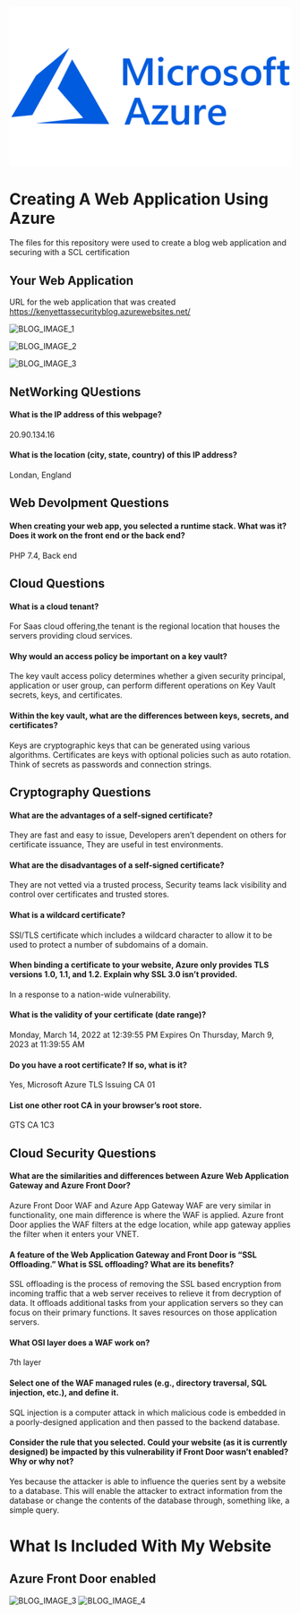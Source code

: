 ![BLOG_IMAGE_1](https://github.com/kleeloy/Azure-Cloud-Web-Application-/blob/main/Diagrams/github.png)
# Creating A Web Application Using Azure 
The files for this repository were used to create a blog web application and securing with a SCL certification

## Your Web Application 
URL for the web application that was created https://kenyettassecurityblog.azurewebsites.net/

![BLOG_IMAGE_1](https://github.com/kleeloy/Project-1/blob/main/Diagrams/Project%20part%201.png)

![BLOG_IMAGE_2](https://github.com/kleeloy/Project-1/blob/main/Diagrams/Project%201%20blog%20post%202.png)

![BLOG_IMAGE_3](https://github.com/kleeloy/Project-1/blob/main/Diagrams/Project%201%20blog%20post%202.png)


## NetWorking QUestions 

#### What is the IP address of this webpage?
20.90.134.16

#### What is the location (city, state, country) of this IP address?
Londan, England

## Web Devolpment Questions

#### When creating your web app, you selected a runtime stack.  What was it? Does it work on the front end or the back end? 
PHP 7.4, Back end

## Cloud Questions

#### What is a cloud tenant?
For Saas cloud offering,the tenant is the regional location that houses the servers providing cloud services.

#### Why would an access policy be important on a key vault?
The key vault access policy determines whether a given security principal, application or user group, can perform different operations on Key Vault secrets, keys, and certificates.

#### Within the key vault, what are the differences between keys, secrets, and certificates?
Keys are cryptographic keys that can be generated using various algorithms. Certificates are keys with optional policies such as auto rotation. Think of secrets as passwords and connection strings.


## Cryptography Questions

#### What are the advantages of a self-signed certificate?
They are fast and easy to issue, Developers aren’t dependent on others for certificate issuance, They are useful in test environments.

#### What are the disadvantages of a self-signed certificate?
They are not vetted via a trusted process, Security teams lack visibility and control over certificates and trusted stores.

#### What is a wildcard certificate?
SSl/TLS certificate which includes a wildcard character to allow it to be used to protect a number of subdomains of a domain.

#### When binding a certificate to your website, Azure only provides TLS versions 1.0, 1.1, and 1.2.  Explain why SSL 3.0 isn’t provided.
In a response to a nation-wide vulnerability.

#### What is the validity of your certificate (date range)?
Monday, March 14, 2022 at 12:39:55 PM
Expires On
Thursday, March 9, 2023 at 11:39:55 AM

#### Do you have a root certificate? If so, what is it?
Yes, Microsoft Azure TLS Issuing CA 01

#### List one other root CA in your browser’s root store.
GTS CA 1C3


## Cloud Security Questions 

#### What are the similarities and differences between Azure Web Application Gateway and Azure Front Door?
Azure Front Door WAF and Azure App Gateway WAF are very similar in functionality, one main difference is where the WAF is applied. Azure front Door applies the WAF filters at the edge location, while app gateway applies the filter when it enters your VNET.

#### A feature of the Web Application Gateway and Front Door is “SSL Offloading.” What is SSL offloading? What are its benefits?
SSL offloading is the process of removing the SSL based encryption from incoming traffic that a web server receives to relieve it from decryption of data. It offloads additional tasks from your application servers so they can focus on their primary functions. It saves resources on those application servers.

#### What OSI layer does a WAF work on?
7th layer

#### Select one of the WAF managed rules (e.g., directory traversal, SQL injection, etc.), and define it.
SQL injection is a computer attack in which malicious code is embedded in a poorly-designed application and then passed to the backend database.

#### Consider the rule that you selected. Could your website (as it is currently designed) be impacted by this vulnerability if Front Door wasn’t enabled? Why or why not?
Yes because the attacker is able to influence the queries sent by a website to a database. This will enable the attacker to extract information from the database or change the contents of the database through, something like, a simple query.

# What Is Included With My Website 
## Azure Front Door enabled
![BLOG_IMAGE_3](https://github.com/kleeloy/Project-1/blob/main/Diagrams/Project%20day%203%20part%201.png)
![BLOG_IMAGE_4](https://github.com/kleeloy/Project-1/blob/main/Diagrams/Project%20day%203%20part%202.png)



